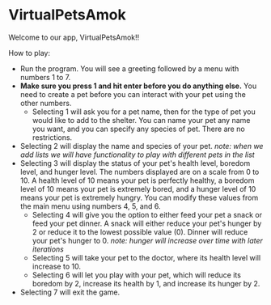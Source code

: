 # VirtualPetsAmok
Welcome to our app, VirtualPetsAmok!!

How to play:
- Run the program. You will see a greeting followed by a menu with numbers 1 to 7.
- **Make sure you press 1 and hit enter before you do anything else.** You need to create a pet before you can interact with your pet using the other numbers.
  - Selecting 1 will ask you for a pet name, then for the type of pet you would like to add to the shelter. You can name your pet any name you want, and you can specify any species of pet. There are no restrictions.
- Selecting 2 will display the name and species of your pet. *note: when we add lists we will have functionality to play with different pets in the list*
- Selecting 3 will display the status of your pet's health level, boredom level, and hunger level. The numbers displayed are on a scale from 0 to 10. A health level of 10 means your pet is perfectly healthy, a boredom level of 10 means your pet is extremely bored, and a hunger level of 10 means your pet is extremely hungry. You can modify these values from the main menu using numbers 4, 5, and 6.
  - Selecting 4 will give you the option to either feed your pet a snack or feed your pet dinner. A snack will either reduce your pet's hunger by 2 or reduce it to the lowest possible value (0). Dinner will reduce your pet's hunger to 0. *note: hunger will increase over time with later iterations*
  - Selecting 5 will take your pet to the doctor, where its health level will increase to 10.
  - Selecting 6 will let you play with your pet, which will reduce its boredom by 2, increase its health by 1, and increase its hunger by 2.
- Selecting 7 will exit the game.
